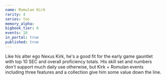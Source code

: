 ```yaml
---
name: Romulan Kirk
rarity: 4
series: tos
memory_alpha:
bigbook_tier: 6
events: 18
in_portal: true
published: true
---
```


Like his alter ego Nexus Kirk, he's a good fit for the early game gauntlet with top 10 SEC and overall proficiency totals. His skill set and numbers don't support much daily use otherwise, but Kirk + Romulan events including three features and a collection give him some value down the line.
